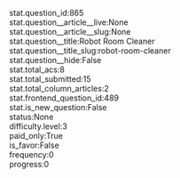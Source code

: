 stat.question_id:865  
stat.question__article__live:None  
stat.question__article__slug:None  
stat.question__title:Robot Room Cleaner  
stat.question__title_slug:robot-room-cleaner  
stat.question__hide:False  
stat.total_acs:8  
stat.total_submitted:15  
stat.total_column_articles:2  
stat.frontend_question_id:489  
stat.is_new_question:False  
status:None  
difficulty.level:3  
paid_only:True  
is_favor:False  
frequency:0  
progress:0  
